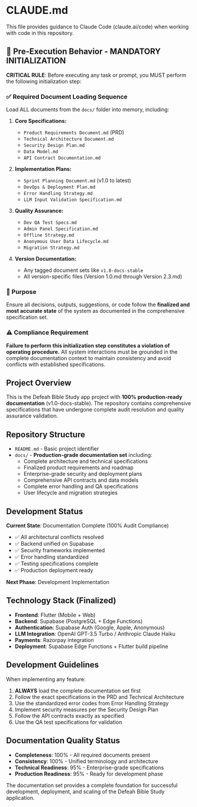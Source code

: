 # CLAUDE.md

This file provides guidance to Claude Code (claude.ai/code) when working with code in this repository.

## 🔁 Pre-Execution Behavior - MANDATORY INITIALIZATION

**CRITICAL RULE**: Before executing any task or prompt, you MUST perform the following initialization step:

### ✅ Required Document Loading Sequence

Load ALL documents from the `docs/` folder into memory, including:

1. **Core Specifications:**
   - `Product Requirements Document.md` (PRD)
   - `Technical Architecture Document.md`
   - `Security Design Plan.md`
   - `Data Model.md`
   - `API Contract Documentation.md`

2. **Implementation Plans:**
   - `Sprint Planning Document.md` (v1.0 to latest)
   - `DevOps & Deployment Plan.md`
   - `Error Handling Strategy.md`
   - `LLM Input Validation Specification.md`

3. **Quality Assurance:**
   - `Dev QA Test Specs.md`
   - `Admin Panel Specification.md`
   - `Offline Strategy.md`
   - `Anonymous User Data Lifecycle.md`
   - `Migration Strategy.md`

4. **Version Documentation:**
   - Any tagged document sets like `v1.0-docs-stable`
   - All version-specific files (Version 1.0.md through Version 2.3.md)

### 🎯 Purpose

Ensure all decisions, outputs, suggestions, or code follow the **finalized and most accurate state** of the system as documented in the comprehensive specification set.

### ⚠️ Compliance Requirement

**Failure to perform this initialization step constitutes a violation of operating procedure.** All system interactions must be grounded in the complete documentation context to maintain consistency and avoid conflicts with established specifications.

## Project Overview

This is the Defeah Bible Study app project with **100% production-ready documentation** (v1.0-docs-stable). The repository contains comprehensive specifications that have undergone complete audit resolution and quality assurance validation.

## Repository Structure

- `README.md` - Basic project identifier
- `docs/` - **Production-grade documentation set** including:
  - Complete architecture and technical specifications
  - Finalized product requirements and roadmap
  - Enterprise-grade security and deployment plans
  - Comprehensive API contracts and data models
  - Complete error handling and QA specifications
  - User lifecycle and migration strategies

## Development Status

**Current State**: Documentation Complete (100% Audit Compliance)
- ✅ All architectural conflicts resolved
- ✅ Backend unified on Supabase
- ✅ Security frameworks implemented
- ✅ Error handling standardized
- ✅ Testing specifications complete
- ✅ Production deployment ready

**Next Phase**: Development Implementation

## Technology Stack (Finalized)

- **Frontend**: Flutter (Mobile + Web)
- **Backend**: Supabase (PostgreSQL + Edge Functions)
- **Authentication**: Supabase Auth (Google, Apple, Anonymous)
- **LLM Integration**: OpenAI GPT-3.5 Turbo / Anthropic Claude Haiku
- **Payments**: Razorpay integration
- **Deployment**: Supabase Edge Functions + Flutter build pipeline

## Development Guidelines

When implementing any feature:

1. **ALWAYS** load the complete documentation set first
2. Follow the exact specifications in the PRD and Technical Architecture
3. Use the standardized error codes from Error Handling Strategy
4. Implement security measures per the Security Design Plan
5. Follow the API contracts exactly as specified
6. Use the QA test specifications for validation

## Documentation Quality Status

- **Completeness**: 100% - All required documents present
- **Consistency**: 100% - Unified terminology and architecture
- **Technical Readiness**: 95% - Enterprise-grade specifications
- **Production Readiness**: 95% - Ready for development phase

The documentation set provides a complete foundation for successful development, deployment, and scaling of the Defeah Bible Study application.